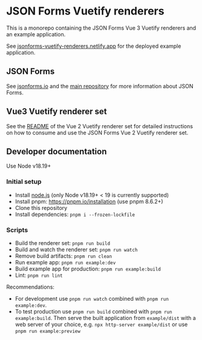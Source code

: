 # JSON Forms Vuetify renderers

This is a monorepo containing the JSON Forms Vue 3 Vuetify renderers and an example application.

See [jsonforms-vuetify-renderers.netlify.app](https://jsonforms-vuetify-renderers.netlify.app) for the deployed example application.

## JSON Forms

See [jsonforms.io](https://jsonforms.io/) and the [main repository](https://github.com/eclipsesource/jsonforms) for more information about JSON Forms.

## Vue3 Vuetify renderer set

See the [README](https://github.com/eclipsesource/jsonforms-vuetify-renderers/blob/main/vue2-vuetify/README.md) of the Vue 2 Vuetify renderer set for detailed instructions on how to consume and use the JSON Forms Vue 2 Vuetify renderer set.

## Developer documentation

Use Node v18.19+

### Initial setup

- Install [node.js](https://nodejs.org/) (only Node v18.19+ < 19 is currently supported)
- Install pnpm: <https://pnpm.io/installation> (use pnpm 8.6.2+)
- Clone this repository
- Install dependencies: `pnpm i --frozen-lockfile`

### Scripts

- Build the renderer set: `pnpm run build`
- Build and watch the renderer set: `pnpm run watch`
- Remove build artifacts: `pnpm run clean`
- Run example app: `pnpm run example:dev`
- Build example app for production: `pnpm run example:build`
- Lint: `pnpm run lint`

Recommendations:

- For development use `pnpm run watch` combined with `pnpm run example:dev`.
- To test production use `pnpm run build` combined with `pnpm run example:build`.
  Then serve the built application from `example/dist` with a web server of your choice, e.g. `npx http-server example/dist` or use `pnpm run example:preview`
